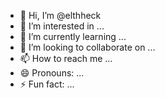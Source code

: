 - 👋 Hi, I’m @elthheck
- 👀 I’m interested in ...
- 🌱 I’m currently learning ...
- 💞️ I’m looking to collaborate on ...
- 📫 How to reach me ...
- 😄 Pronouns: ...
- ⚡ Fun fact: ...

<!---
elthheck/elthheck is a ✨ special ✨ repository because its `README.md` (this file) appears on your GitHub profile.
You can click the Preview link to take a look at your changes.
--->
